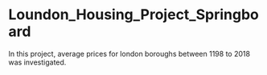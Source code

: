 # Loundon_Housing_Project_Springboard

In this project, average prices for london boroughs between 1198 to 2018 was investigated. 

